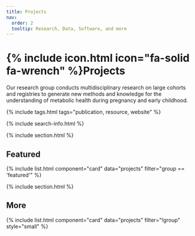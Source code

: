 ```yaml
---
title: Projects
nav:
  order: 2
  tooltip: Research, Data, Software, and more
---
```


# {% include icon.html icon="fa-solid fa-wrench" %}Projects

Our research group conducts multidisciplinary research on large cohorts and registries to generate new methods and knowledge for the understanding of metabolic health during pregnancy and early childhood. 

{% include tags.html tags="publication, resource, website" %}

{% include search-info.html %}

{% include section.html %}

## Featured

{% include list.html component="card" data="projects" filter="group == 'featured'" %}

{% include section.html %}

## More

{% include list.html component="card" data="projects" filter="!group" style="small" %}

